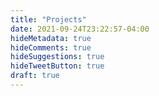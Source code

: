 ```yaml
---
title: "Projects"
date: 2021-09-24T23:22:57-04:00
hideMetadata: true
hideComments: true
hideSuggestions: true
hideTweetButton: true
draft: true
---
```


